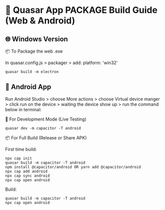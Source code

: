 # 📱 Quasar App PACKAGE Build Guide (Web & Android)

## 🌐 Windows Version

📦 To Package the web .exe

In quasar.config.js > packager > add: platform: 'win32'

`quasar build -m electron`

## 📱 Android App

Run Android Studio > choose More actions > choose Virtual device manger > click run on the device > waiting the device show up > run the command below in terminal:

🧪 For Development Mode (Live Testing)

`quasar dev -m capacitor -T android`

📦 For Full Build (Release or Share APK)

First time build:

```
npx cap init
quasar build -m capacitor -T android
npm install @capacitor/android OR yarn add @capacitor/android
npx cap add android
npx cap sync android
npx cap open android
```

Build:

```
quasar build -m capacitor -T android
npx cap open android
```
